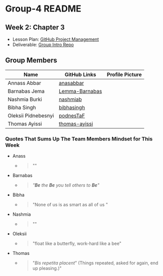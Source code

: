# Group-4 README

## Week 2: Chapter 3

- Lesson Plan:
  [GitHub Project Management](https://github.com/HackYourFutureBelgium/workflows/blob/master/lesson-plans/github-project-management.md)
- Deliverable:
  [Group Intro Repo](https://github.com/HackYourFutureBelgium/workflows/blob/master/deliverables/group-introduction-repo.md)

## Group Members

| Name                | GitHub Links                                        | Profile Picture         |
| ------------------- | --------------------------------------------------- | ----------------------- |
| Annass Abbar        | [anasabbar](https://github.com/anasabbar)           |                         |
| Barnabas Jema       | [Lemma-Barnabas](https://github.com/Lemma-Barnabas) |                         |
| Nashmia Burki       | [nashmiab](https://github.com/nashmiab)             |                         |
| Bibha Singh         | [bibhasingh](https://github.com/bibhasingh)         | [](img/bibhasingh.png)  |
| Oleksii Pidnebesnyi | [podnesTaF](https://github.com/podnesTaF)           |                         |
| Thomas Ayissi       | [thomas-ayissi](https://github.com/thomas-ayissi)   | [](img/pic-thomas.jpeg) |

### Quotes That Sums Up The Team Members Mindset for This Week

- Anass
  - > ""
- Barnabas
  - > _"**Be** the **Be** you tell others to **Be**"_
- Bibha
  - > "None of us is as smart as all of us "
- Nashmia
  - > ""
- Oleksii
  - > "float like a butterfly, work-hard like a bee"
- Thomas
  - > "_Bis repetita placent_” (Things repeated, asked for again, end up
    > pleasing.)"

